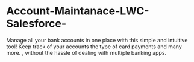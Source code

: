 # Account-Maintanace-LWC-Salesforce-
Manage all your bank accounts in one place with this simple and intuitive tool! Keep track of your accounts the type of card payments and many more. , without the hassle of dealing with multiple banking apps.
